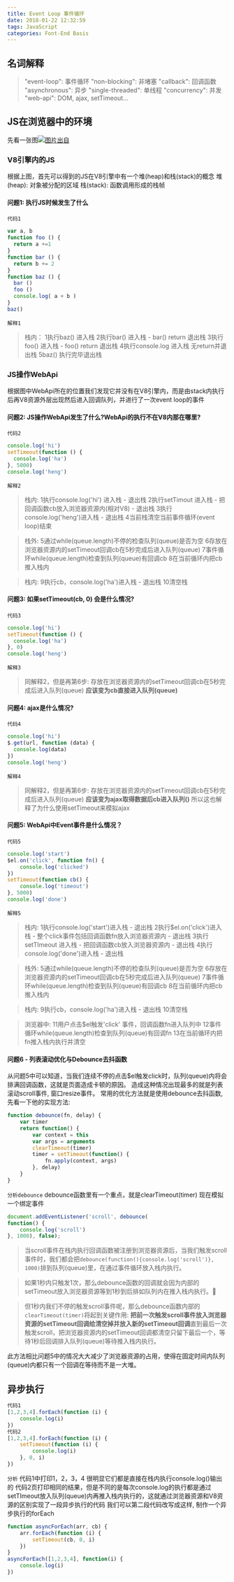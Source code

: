 ```yaml
---
title: Event Loop 事件循环
date: 2018-01-22 12:32:59
tags: JavaScript
categories: Font-End Basis
---
```

## 名词解释
>"event-loop": 事件循环
"non-blocking": 非堵塞
"callback": 回调函数
"asynchronous": 异步
"single-threaded": 单线程
"concurrency": 并发
"web-api": DOM, ajax, setTimeout...
## JS在浏览器中的环境
先看一张图![](/images/imagemogr2_auto_orient_strip_7cimageview2_2_w_1240_12401694537074040.png)[图片出自](https://www.youtube.com/watch?v=6MXRNXXgP_0)

### V8引擎内的JS
根据上图，首先可以得到的JS在V8引擎中有一个堆(heap)和栈(stack)的概念
堆(heap): 对象被分配的区域
栈(stack): 函数调用形成的栈帧

#### 问题1: 执行JS时候发生了什么
`代码1`
```javascript
var a, b
function foo () {
  return a +=1
}
function bar () {
  return b += 2
}
function baz () {
  bar ()
  foo ()
  console.log( a + b )
}
baz()
```
`解释1`
>栈内：
1执行baz() 进入栈
2执行bar() 进入栈 - bar() return 退出栈
3执行foo() 进入栈 - foo() return 退出栈
4执行console.log 进入栈 无return并退出栈
5baz() 执行完毕退出栈

### JS操作WebApi
根据图中WebApi所在的位置我们发现它并没有在V8引擎内，而是由stack内执行后再V8资源外层出现然后进入回调队列，并进行了一次event loop的事件
 
#### 问题2: JS操作WebApi发生了什么?WebApi的执行不在V8内那在哪里?
`代码2`
```javascript
console.log('hi')
setTimeout(function () {
  console.log('ha')
}, 5000)
console.log('heng')
```
`解释2`
>栈内:
1执行console.log('hi') 进入栈 - 退出栈
2执行setTimout 进入栈 - 把回调函数cb放入浏览器资源内(相对V8) - 退出栈
3执行console.log('heng')进入栈 - 退出栈
4当前栈清空当前事件循环(event loop)结束

>栈外:
5通过while(queue.length)不停的检查队列(queue)是否为空
6存放在浏览器资源内的setTimeout回调cb在5秒完成后进入队列(queue)
7事件循环while(queue.length)检查到队列(queue)有回调cb
8在当前循环内把cb推入栈内

>栈内:
9执行cb，console.log('ha')进入栈 - 退出栈 
10清空栈

#### 问题3: 如果setTimeout(cb, 0) 会是什么情况?
`代码3`
```javascript
console.log('hi')
setTimeout(function () {
  console.log('ha')
}, 0)
console.log('heng')
```
`解释3`
>同解释2，但是再第6步: 存放在浏览器资源内的setTimeout回调cb在5秒完成后进入队列(queue)
**应该变为cb直接进入队列(queue)**

#### 问题4: ajax是什么情况?
`代码4`
```javascript
console.log('hi')
$.get(url, function (data) {
  console.log(data)
})
console.log('heng')
```
`解释4`
>同解释2，但是再第6步: 存放在浏览器资源内的setTimeout回调cb在5秒完成后进入队列(queue)
**应该变为ajax取得数据后cb进入队列()**
所以这也解释了为什么使用setTimeout来模拟ajax

#### 问题5: WebApi中Event事件是什么情况？
`代码5`
```javascript
console.log('start')
$el.on('click', function fn() {
    console.log('clicked')
})
setTimeout(function cb() {
    console.log('timeout')
}, 5000)
console.log('done')
```
`解释5`
>栈内:
1执行console.log('start')进入栈 - 退出栈
2执行$el.on('click')进入栈 - 整个click事件包括回调函数fn放入浏览器资源内 - 退出栈
3执行setTImeout 进入栈 - 把回调函数cb放入浏览器资源内 - 退出栈
4执行console.log('done')进入栈 - 退出栈

>栈外:
5通过while(queue.length)不停的检查队列(queue)是否为空
6存放在浏览器资源内的setTimeout回调cb在5秒完成后进入队列(queue)
7事件循环while(queue.length)检查到队列(queue)有回调cb
8在当前循环内把cb推入栈内

>栈内:
9执行cb，console.log('ha')进入栈 - 退出栈
10清空栈

>浏览器中:
11用户点击$el触发'click' 事件，回调函数fn进入队列中
12事件循环while(queue.length)检查到队列(queue)有回调fn
13在当前循环内把fn推入栈内执行并清空


#### 问题6 - 列表滚动优化与Debounce去抖函数
从问题5中可以知道，当我们连续不停的点击$el触发click时，队列(queue)内将会排满回调函数，这就是页面造成卡顿的原因。
造成这种情况出现最多的就是列表滚动scroll事件, 窗口resize事件。
常用的优化方法就是使用debounce去抖函数, 先看一下他的实现方法:
```javascript
function debounce(fn, delay) {
    var timer
    return function() {
        var context = this
        var args = arguments
        clearTimeout(timer)
        timer = setTimeout(function() {
            fn.apply(context, args)
        }, delay)
    }
}
```
`分析debounce`
debounce函数里有一个重点，就是clearTimeout(timer)
现在模拟一个绑定事件
```javascript
document.addEventListener('scroll', debounce(
function() {
    console.log('scroll')
}, 1000), false);
```
>当scroll事件在栈内执行回调函数被注册到浏览器资源后，当我们触发scroll事件时，我们都会把`debounce(function(){console.log('scroll')}, 1000)`排到队列(queue)里，在通过事件循环放入栈内执行。

>如果1秒内只触发1次，那么debounce函数的回调就会因为内部的setTimeout放入浏览器资源等到1秒到后排如队列内在推入栈内执行。

>但1秒内我们不停的触发scroll事件呢，那么debounce函数内部的`clearTimeout(timer)`将起到关键作用: **把前一次触发scroll事件放入浏览器资源的setTimeout回调给清空掉并放入新的setTimeout回调**直到最后一次触发scroll，把浏览器资源内的setTimeout回调都清空只留下最后一个，等待1秒后回调排入队列(queue)等待推入栈内执行。

此方法相比问题5中的情况大大减少了浏览器资源的占用，使得在固定时间内队列(queue)内都只有一个回调在等待而不是一大堆。

## 异步执行
```javascript
代码1
[1,2,3,4].forEach(function (i) {
    console.log(i)
})
代码2
[1,2,3,4].forEach(function (i) {
    setTimeout(function (i) {
        console.log(i)
    }, 0, i)
})
```
`分析`
代码1中打印1，2，3，4 很明显它们都是直接在栈内执行console.log()输出的
代码2页打印相同的结果，但是不同的是每次console.log的执行都是通过setTImeout放入队列(queue)内再推入栈内执行的，这就通过浏览器资源和V8资源的区别实现了一段异步执行的代码
我们可以第二段代码改写成这样, 制作一个异步执行的forEach
```javascript
function asyncForEach(arr, cb) {
    arr.forEach(function (i) {
        setTimeout(cb, 0, i)
    })
}
asyncForEach([1,2,3,4], function(i) {
    console.log(i)
})
```